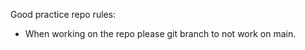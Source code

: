 Good practice repo rules:
- When working on the repo please git branch <name> to not work on main.


